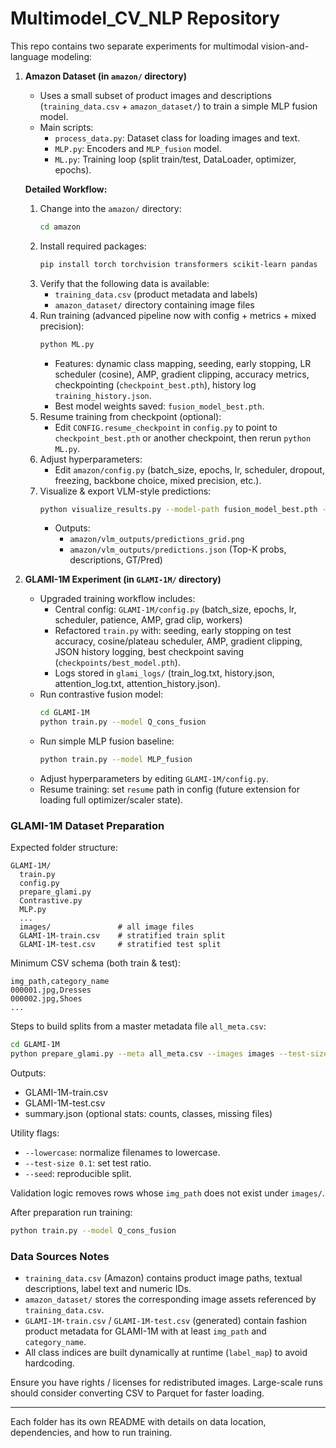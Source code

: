 # Multimodel_CV_NLP Repository

This repo contains two separate experiments for multimodal vision-and-language modeling:

1. **Amazon Dataset (in `amazon/` directory)**
   - Uses a small subset of product images and descriptions (`training_data.csv` + `amazon_dataset/`) to train a simple MLP fusion model.
   - Main scripts:
     - `process_data.py`: Dataset class for loading images and text.
     - `MLP.py`: Encoders and `MLP_fusion` model.
     - `ML.py`: Training loop (split train/test, DataLoader, optimizer, epochs).
   
   **Detailed Workflow:**
     1. Change into the `amazon/` directory:
        ```bash
        cd amazon
        ```
     2. Install required packages:
        ```bash
        pip install torch torchvision transformers scikit-learn pandas
        ```
     3. Verify that the following data is available:
        - `training_data.csv` (product metadata and labels)
        - `amazon_dataset/` directory containing image files
     4. Run training (advanced pipeline now with config + metrics + mixed precision):
        ```bash
        python ML.py
        ```
        - Features: dynamic class mapping, seeding, early stopping, LR scheduler (cosine), AMP, gradient clipping, accuracy metrics, checkpointing (`checkpoint_best.pth`), history log `training_history.json`.
        - Best model weights saved: `fusion_model_best.pth`.
     5. Resume training from checkpoint (optional):
        - Edit `CONFIG.resume_checkpoint` in `config.py` to point to `checkpoint_best.pth` or another checkpoint, then rerun `python ML.py`.
     6. Adjust hyperparameters:
        - Edit `amazon/config.py` (batch_size, epochs, lr, scheduler, dropout, freezing, backbone choice, mixed precision, etc.).
     7. Visualize & export VLM-style predictions:
        ```bash
        python visualize_results.py --model-path fusion_model_best.pth --num-samples 6 --top-k 5
        ```
        - Outputs:
          - `amazon/vlm_outputs/predictions_grid.png`
          - `amazon/vlm_outputs/predictions.json` (Top-K probs, descriptions, GT/Pred)

2. **GLAMI-1M Experiment (in `GLAMI-1M/` directory)**
   - Upgraded training workflow includes:
     - Central config: `GLAMI-1M/config.py` (batch_size, epochs, lr, scheduler, patience, AMP, grad clip, workers)
     - Refactored `train.py` with: seeding, early stopping on test accuracy, cosine/plateau scheduler, AMP, gradient clipping, JSON history logging, best checkpoint saving (`checkpoints/best_model.pth`).
     - Logs stored in `glami_logs/` (train_log.txt, history.json, attention_log.txt, attention_history.json).
   - Run contrastive fusion model:
     ```bash
     cd GLAMI-1M
     python train.py --model Q_cons_fusion
     ```
   - Run simple MLP fusion baseline:
     ```bash
     python train.py --model MLP_fusion
     ```
   - Adjust hyperparameters by editing `GLAMI-1M/config.py`.
   - Resume training: set `resume` path in config (future extension for loading full optimizer/scaler state).

### GLAMI-1M Dataset Preparation

Expected folder structure:
```
GLAMI-1M/
  train.py
  config.py
  prepare_glami.py
  Contrastive.py
  MLP.py
  ...
  images/               # all image files
  GLAMI-1M-train.csv    # stratified train split
  GLAMI-1M-test.csv     # stratified test split
```

Minimum CSV schema (both train & test):
```
img_path,category_name
000001.jpg,Dresses
000002.jpg,Shoes
...
```

Steps to build splits from a master metadata file `all_meta.csv`:
```bash
cd GLAMI-1M
python prepare_glami.py --meta all_meta.csv --images images --test-size 0.1 --seed 42 --summary summary.json
```
Outputs:
- GLAMI-1M-train.csv
- GLAMI-1M-test.csv
- summary.json (optional stats: counts, classes, missing files)

Utility flags:
- `--lowercase`: normalize filenames to lowercase.
- `--test-size 0.1`: set test ratio.
- `--seed`: reproducible split.

Validation logic removes rows whose `img_path` does not exist under `images/`.

After preparation run training:
```bash
python train.py --model Q_cons_fusion
```

### Data Sources Notes
- `training_data.csv` (Amazon) contains product image paths, textual descriptions, label text and numeric IDs.
- `amazon_dataset/` stores the corresponding image assets referenced by `training_data.csv`.
- `GLAMI-1M-train.csv` / `GLAMI-1M-test.csv` (generated) contain fashion product metadata for GLAMI-1M with at least `img_path` and `category_name`.
- All class indices are built dynamically at runtime (`label_map`) to avoid hardcoding.

Ensure you have rights / licenses for redistributed images. Large-scale runs should consider converting CSV to Parquet for faster loading.

---

Each folder has its own README with details on data location, dependencies, and how to run training.
